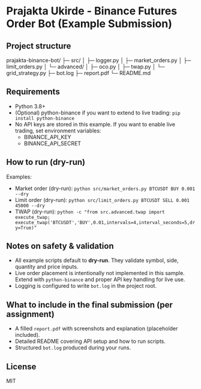 # Prajakta Ukirde - Binance Futures Order Bot (Example Submission)
## Project structure
prajakta-binance-bot/
├─ src/
│  ├─ logger.py
│  ├─ market_orders.py
│  ├─ limit_orders.py
│  └─ advanced/
│     ├─ oco.py
│     ├─ twap.py
│     └─ grid_strategy.py
├─ bot.log
├─ report.pdf
└─ README.md

## Requirements
- Python 3.8+
- (Optional) python-binance if you want to extend to live trading: `pip install python-binance`
- No API keys are stored in this example. If you want to enable live trading, set environment variables:
  - BINANCE_API_KEY
  - BINANCE_API_SECRET

## How to run (dry-run)
Examples:
- Market order (dry-run):
  `python src/market_orders.py BTCUSDT BUY 0.001 --dry`
- Limit order (dry-run):
  `python src/limit_orders.py BTCUSDT SELL 0.001 45000 --dry`
- TWAP (dry-run):
  ```python -c "from src.advanced.twap import execute_twap; execute_twap('BTCUSDT','BUY',0.01,intervals=4,interval_seconds=5,dry=True)"```

## Notes on safety & validation
- All example scripts default to **dry-run**. They validate symbol, side, quantity and price inputs.
- Live order placement is intentionally not implemented in this sample. Extend with `python-binance` and proper API key handling for live use.
- Logging is configured to write `bot.log` in the project root.

## What to include in the final submission (per assignment)
- A filled `report.pdf` with screenshots and explanation (placeholder included).
- Detailed README covering API setup and how to run scripts.
- Structured `bot.log` produced during your runs.

## License
MIT
